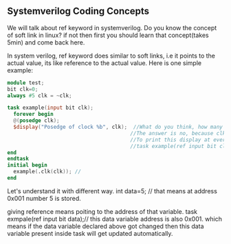 ## Systemverilog Coding Concepts

We will talk about ref keyword in systemverilog.
Do you know the concept of soft link in linux? if not then first you should learn that concept(takes 5min) and come back here. 

In system verilog, ref keyword does similar to soft links, i.e it points to the actual value, its like reference to the actual value.
Here is one simple example:
```verilog
module test;
bit clk=0;
always #5 clk = ~clk;

task example(input bit clk);
  forever begin
  @(posedge clk);
  $display("Posedge of clock %b", clk);  //What do you think, how many times this display will get printed? on every clock edge will it get printed?
                                        //The answer is no, because clk variable which is inside task is not linked with the actual clock which is generated.
                                        //To print this display at every posedge of clock you need to link the clk variable of task with actual clk variable
                                        //task example(ref input bit clk); give a try on edaplayground you will get more clarity
end
endtask
initial begin
  example(.clk(clk)); // 
end
```
Let's understand it with different way. 
int data=5; // that means at address 0x001 number 5 is stored.

giving reference means poiting to the address of that variable.
task exmpale(ref input bit data);// this data variable address is also 0x001. which means if the data variable declared above got changed then this data variable present inside task will get updated automatically.
